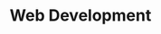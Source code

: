 ---
title: 'Web Development'
summary: 'Full Stack Web Development Course by FreeCodeCamp using latest technologies'
website: 'https://www.freecodecamp.org/news/become-a-full-stack-developer-with-svelte/'
video: 'https://redirect.invidious.io/watch?v=OUzaUJ3gEug'
cover_image: '/courses/images/posts/freecodecampWebDev.png'
---